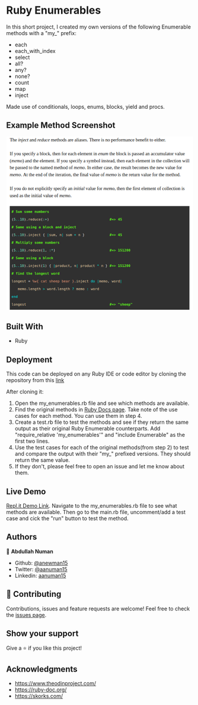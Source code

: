 # Ruby Enumerables

In this short project, I created my own versions of the following Enumerable methods with a "my_" prefix:

- each
- each_with_index
- select
- all?
- any?
- none?
- count
- map
- inject

Made use of conditionals, loops, enums, blocks, yield and procs.

## Example Method Screenshot
![screenshot](./ruby-enumerables-screenshot.png)

## Built With
- Ruby

## Deployment

This code can be deployed on any Ruby IDE or code editor by cloning the repository from this [link](https://github.com/anewman15/ruby-enumerables/tree/custom_enumerables)

After cloning it:
1. Open the my_enumerables.rb file and see which methods are available.
2. Find the original methods in [Ruby Docs page](https://ruby-doc.org/core-2.7.1/). Take note of the use cases for each method. You can use them in step 4.
3. Create a test.rb file to test the methods and see if they return the same output as their original Ruby Enumerable counterparts. Add "require_relative 'my_enumerables'" and "include Enumerable" as the first two lines.
4. Use the test cases for each of the original methods(from step 2) to test and compare the output with their "my_" prefixed versions. They should return the same value.
5. If they don't, please feel free to open an issue and let me know about them.

## Live Demo
[Repl.it Demo Link](https://repl.it/@anewman15/Custom-Ruby-Enumerable-Methods). Navigate to the my_enumerables.rb file to see what methods are available. Then go to the main.rb file, uncomment/add a test case and cick the "run" button to test the method.

## Authors
👤 **Abdullah Numan**
- Github: [@anewman15](https://github.com/anewman15)
- Twitter: [@aanuman15](https://twitter.com/aanuman15)
- Linkedin: [aanuman15](https://www.linkedin.com/in/aanuman15/)

## 🤝 Contributing
Contributions, issues and feature requests are welcome!
Feel free to check the [issues page](https://github.com/anewman15/ruby-enumerables/issues).

## Show your support
Give a ⭐️ if you like this project!

## Acknowledgments
- https://www.theodinproject.com/
- https://ruby-doc.org/
- https://skorks.com/